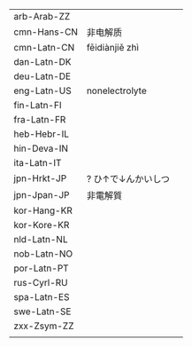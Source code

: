 | | | |
|-|-|-|
| arb-Arab-ZZ |  |  |
| cmn-Hans-CN | 非电解质 |  |
| cmn-Latn-CN | fēidiànjiě zhì |  |
| dan-Latn-DK |  |  |
| deu-Latn-DE |  |  |
| eng-Latn-US | nonelectrolyte |  |
| fin-Latn-FI |  |  |
| fra-Latn-FR |  |  |
| heb-Hebr-IL |  |  |
| hin-Deva-IN |  |  |
| ita-Latn-IT |  |  |
| jpn-Hrkt-JP | ? ひ↑で↓んかいしつ |  |
| jpn-Jpan-JP | 非電解質 |  |
| kor-Hang-KR |  |  |
| kor-Kore-KR |  |  |
| nld-Latn-NL |  |  |
| nob-Latn-NO |  |  |
| por-Latn-PT |  |  |
| rus-Cyrl-RU |  |  |
| spa-Latn-ES |  |  |
| swe-Latn-SE |  |  |
| zxx-Zsym-ZZ |  |  |
|  |  |  |
